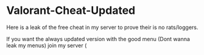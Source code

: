 # Valorant-Cheat-Updated
Here is a leak of the free cheat in my server to prove their is no rats/loggers.


If you want the always updated version with the good menu (Dont wanna leak my menus) join my server (
